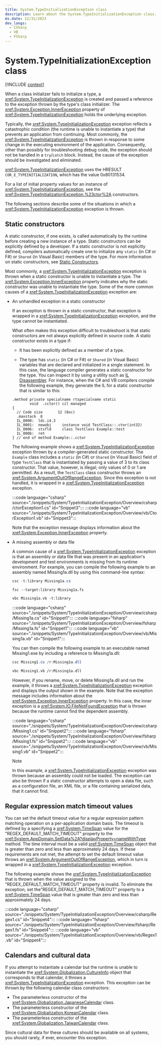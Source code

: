 ```yaml
---
title: System.TypeInitializationException class
description: Learn about the System.TypeInitializationException class.
ms.date: 12/31/2023
dev_langs:
  - CSharp
  - VB
  - FSharp
---
```

# System.TypeInitializationException class

[!INCLUDE [context](includes/context.md)]

When a class initializer fails to initialize a type, a <xref:System.TypeInitializationException> is created and passed a reference to the exception thrown by the type's class initializer. The <xref:System.Exception.InnerException> property of <xref:System.TypeInitializationException> holds the underlying exception.

Typically, the <xref:System.TypeInitializationException> exception reflects a catastrophic condition (the runtime is unable to instantiate a type) that prevents an application from continuing. Most commonly, the <xref:System.TypeInitializationException> is thrown in response to some change in the executing environment of the application. Consequently, other than possibly for troubleshooting debug code, the exception should not be handled in a `try`/`catch` block. Instead, the cause of the exception should be investigated and eliminated.

<xref:System.TypeInitializationException> uses the HRESULT `COR_E_TYPEINITIALIZATION`, which has the value 0x80131534.

For a list of initial property values for an instance of <xref:System.TypeInitializationException>, see the <xref:System.TypeInitializationException.%23ctor%2A> constructors.

The following sections describe some of the situations in which a <xref:System.TypeInitializationException> exception is thrown.

## Static constructors

A static constructor, if one exists, is called automatically by the runtime before creating a new instance of a type. Static constructors can be explicitly defined by a developer. If a static constructor is not explicitly defined, compilers automatically create one to initialize any `static` (in C# or F#) or `Shared` (in Visual Basic) members of the type. For more information on static constructors, see [Static Constructors](../../csharp/programming-guide/classes-and-structs/static-constructors.md).

Most commonly, a <xref:System.TypeInitializationException> exception is thrown when a static constructor is unable to instantiate a type. The <xref:System.Exception.InnerException> property indicates why the static constructor was unable to instantiate the type. Some of the more common causes of a <xref:System.TypeInitializationException> exception are:

- An unhandled exception in a static constructor

   If an exception is thrown in a static constructor, that exception is wrapped in a <xref:System.TypeInitializationException> exception, and the type cannot be instantiated.

   What often makes this exception difficult to troubleshoot is that static constructors are not always explicitly defined in source code. A static constructor exists in a type if:

  - It has been explicitly defined as a member of a type.

  - The type has  `static` (in C# or F#) or `Shared` (in Visual Basic) variables that are declared and initialized in a single statement. In this case, the language compiler generates a static constructor for the type. You can inspect it by using a utility such as [IL Disassembler](../../framework/tools/ildasm-exe-il-disassembler.md). For instance, when the C# and VB compilers compile the following example, they generate the IL for a static constructor that is similar to this:

   ```il
   .method private specialname rtspecialname static
           void  .cctor() cil managed
   {
     // Code size       12 (0xc)
     .maxstack  8
     IL_0000:  ldc.i4.3
     IL_0001:  newobj     instance void TestClass::.ctor(int32)
     IL_0006:  stsfld     class TestClass Example::test
     IL_000b:  ret
   } // end of method Example::.cctor
   ```

   The following example shows a <xref:System.TypeInitializationException> exception thrown by a compiler-generated static constructor. The `Example` class includes a `static` (in C#) or `Shared` (in Visual Basic) field of type `TestClass` that is instantiated by passing a value of 3 to its class constructor. That value, however, is illegal; only values of 0 or 1 are permitted. As a result, the `TestClass` class constructor throws an <xref:System.ArgumentOutOfRangeException>. Since this exception is not handled, it is wrapped in a <xref:System.TypeInitializationException> exception.

   :::code language="csharp" source="./snippets/System/TypeInitializationException/Overview/csharp/ctorException1.cs" id="Snippet3":::
   :::code language="vb" source="./snippets/System/TypeInitializationException/Overview/vb/CtorException1.vb" id="Snippet3":::

   Note that the exception message displays information about the <xref:System.Exception.InnerException> property.

- A missing assembly or data file

   A common cause of a <xref:System.TypeInitializationException> exception is that an assembly or data file that was present in an application's development and test environments is missing from its runtime environment. For example, you can compile the following example to an assembly named Missing1a.dll by using this command-line syntax:

   ```csharp
   csc -t:library Missing1a.cs
   ```

   ```fsharp
   fsc --target:library Missing1a.fs
   ```

   ```vb
   vbc Missing1a.vb -t:library
   ```

   :::code language="csharp" source="./snippets/System/TypeInitializationException/Overview/csharp/Missing1a.cs" id="Snippet1":::
   :::code language="fsharp" source="./snippets/System/TypeInitializationException/Overview/fsharp/Missing1a.fs" id="Snippet1":::
   :::code language="vb" source="./snippets/System/TypeInitializationException/Overview/vb/Missing1a.vb" id="Snippet1":::

   You can then compile the following example to an executable named Missing1.exe by including a reference to Missing1a.dll:

   ```csharp
   csc Missing1.cs /r:Missing1a.dll
   ```

   ```vb
   vbc Missing1.vb /r:Missing1a.dll
   ```

   However, if you rename, move, or delete Missing1a.dll and run the example, it throws a <xref:System.TypeInitializationException> exception and displays the output shown in the example. Note that the exception message includes information about the <xref:System.Exception.InnerException> property. In this case,  the inner exception is a <xref:System.IO.FileNotFoundException> that is thrown because the runtime cannot find the dependent assembly.

   :::code language="csharp" source="./snippets/System/TypeInitializationException/Overview/csharp/Missing1.cs" id="Snippet2":::
   :::code language="fsharp" source="./snippets/System/TypeInitializationException/Overview/fsharp/Missing1.fs" id="Snippet2":::
   :::code language="vb" source="./snippets/System/TypeInitializationException/Overview/vb/Missing1.vb" id="Snippet2":::

   > [!NOTE]
   > In this example, a <xref:System.TypeInitializationException> exception was thrown because an assembly could not be loaded. The exception can also be thrown if a static constructor attempts to open a data file, such as a configuration file, an XML file, or a file containing serialized data, that it cannot find.

## Regular expression match timeout values

You can set the default timeout value for a regular expression pattern matching operation on a per-application domain basis. The timeout is defined by a specifying a <xref:System.TimeSpan> value for the "REGEX_DEFAULT_MATCH_TIMEOUT" property to the  <xref:System.AppDomain.SetData%2A?displayProperty=nameWithType> method. The time interval must be a valid <xref:System.TimeSpan> object that is greater than zero and less than approximately 24 days. If these requirements are not met, the attempt to set the default timeout value throws an <xref:System.ArgumentOutOfRangeException>, which in turn is wrapped in a <xref:System.TypeInitializationException> exception.

The following example shows the <xref:System.TypeInitializationException> that is thrown when the value assigned to the "REGEX_DEFAULT_MATCH_TIMEOUT" property is invalid. To eliminate the exception, set the"REGEX_DEFAULT_MATCH_TIMEOUT" property to a  <xref:System.TimeSpan> value that is greater than zero and less than approximately 24 days.

:::code language="csharp" source="./snippets/System/TypeInitializationException/Overview/csharp/Regex1.cs" id="Snippet4":::
:::code language="fsharp" source="./snippets/System/TypeInitializationException/Overview/fsharp/Regex1.fs" id="Snippet4":::
:::code language="vb" source="./snippets/System/TypeInitializationException/Overview/vb/Regex1.vb" id="Snippet4":::

## Calendars and cultural data

If you attempt to instantiate a calendar but the runtime is unable to instantiate the <xref:System.Globalization.CultureInfo> object that corresponds to that calendar, it throws a <xref:System.TypeInitializationException> exception. This exception can be thrown by the following calendar class constructors:

- The parameterless constructor of the <xref:System.Globalization.JapaneseCalendar> class.
- The parameterless constructor of the <xref:System.Globalization.KoreanCalendar> class.
- The parameterless constructor of the <xref:System.Globalization.TaiwanCalendar> class.

Since cultural data for these cultures should be available on all systems, you should rarely, if ever, encounter this exception.
